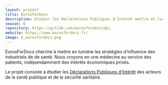 ```yaml
---
layout: project
title: EurosForDocs
description: Etudier les Déclarations Publiques d'Intérêt mettre en lumière les stratégies d'influence des industriels.
season: 6
repository: https://gitlab.com/eurosfordocs/dpi
website: https://www.eurosfordocs.fr/
image: 6_eurosfordocs.png
---
```


EurosForDocs cherche à mettre en lumière les stratégies d’influence des industriels de de santé. Nous croyons en une médecine au service des patients, indépendamment des intérêts économiques privés.

Le projet consiste à étudier les [Déclarations Publiques d'Intérêt](https://dpi.sante.gouv.fr/dpi-public-webapp/app/home) des acteurs de la santé publique et de la sécurité sanitaire.
